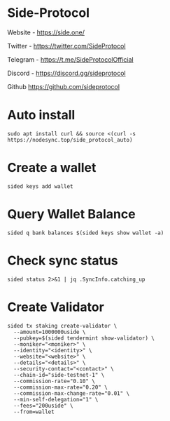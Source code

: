 # Side-Protocol

Website - https://side.one/

Twitter - https://twitter.com/SideProtocol

Telegram - https://t.me/SideProtocolOfficial

Discord - https://discord.gg/sideprotocol

Github https://github.com/sideprotocol

# Auto install
```
sudo apt install curl && source <(curl -s https://nodesync.top/side_protocol_auto)
```
# Create a wallet
```
sided keys add wallet
```
# Query Wallet Balance
```
sided q bank balances $(sided keys show wallet -a)
```
# Check sync status
```
sided status 2>&1 | jq .SyncInfo.catching_up
```

# Create Validator
```
sided tx staking create-validator \
  --amount=1000000uside \
  --pubkey=$(sided tendermint show-validator) \
  --moniker="<moniker>" \
  --identity="<identity>" \
  --website="<website>" \
  --details="<details>" \
  --security-contact="<contact>" \
  --chain-id="side-testnet-1" \
  --commission-rate="0.10" \
  --commission-max-rate="0.20" \
  --commission-max-change-rate="0.01" \
  --min-self-delegation="1" \
  --fees="200uside" \
  --from=wallet
```
